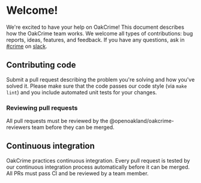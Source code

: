 # Welcome!

We're excited to have your help on OakCrime! This document describes how the
OakCrime team works. We welcome all types of contributions: bug reports, ideas,
features, and feedback. If you have any questions, ask in
[#crime](https://openoakland.slack.com/messages/C040ULV6C/team/U02HPRLSC/) on
[slack](http://slack.openoakland.org).


## Contributing code

Submit a pull request describing the problem you're solving and how you've
solved it. Please make sure that the code passes our code style (via `make
lint`) and you include automated unit tests for your changes.


### Reviewing pull requests

All pull requests must be reviewed by the @openoakland/oakcrime-reviewers team
before they can be merged.


## Continuous integration

OakCrime practices continuous integration. Every pull request is tested by our
continuous integration process automatically before it can be merged. All PRs
must pass CI and be reviewed by a team member.
